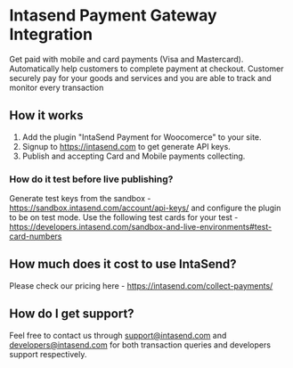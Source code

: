 # Intasend Payment Gateway Integration

Get paid with mobile and card payments (Visa and Mastercard). Automatically help customers to complete payment at checkout. Customer securely pay for your goods and services and you are able to track and monitor every transaction

## How it works

1. Add the plugin "IntaSend Payment for Woocomerce" to your site.
2. Signup to https://intasend.com to get generate API keys.
3. Publish and accepting Card and Mobile payments collecting.

### How do it test before live publishing?

Generate test keys from the sandbox - https://sandbox.intasend.com/account/api-keys/ and configure the plugin to be on test mode. Use the following test cards for your test - https://developers.intasend.com/sandbox-and-live-environments#test-card-numbers

## How much does it cost to use IntaSend?

Please check our pricing here - https://intasend.com/collect-payments/

## How do I get support?

Feel free to contact us through support@intasend.com and developers@intasend.com for both transaction queries and developers support respectively.
